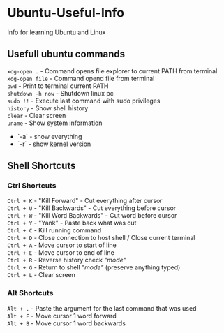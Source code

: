 # Ubuntu-Useful-Info
Info for learning Ubuntu and Linux
<h2>
Usefull ubuntu commands
</h2>
  
`xdg-open .` - Command opens file explorer to current PATH from terminal<br>
`xdg-open file` - Command opend file from terminal<br>
`pwd` - Print to terminal current PATH<br>
`shutdown -h now` - Shutdown linux pc<br>
`sudo !!` - Execute last command with sudo privileges<br>
`history` - Show shell history<br>
`clear` - Clear screen<br>
`uname` - Show system information
<ul>
  <li> `-a` - show everything</li>
  <li> `-r` - show kernel version</li>
</ul> 

<h2>Shell Shortcuts</h2>
<h3>Ctrl Shortcuts</h3>

`Ctrl + K` - "Kill Forward" - Cut everything after cursor<br>
`Ctrl + U` - "Kill Backwards" - Cut everything before cursor<br>
`Ctrl + W` - "Kill Word Backwards" - Cut word before cursor<br>
`Ctrl + Y` - "Yank" - Paste back what was cut<br>
`Ctrl + C` - Kill running command<br>
`Ctrl + D` - Close connection to host shell / Close current terminal<br>
`Ctrl + A` - Move cursor to start of line<br>
`Ctrl + E` - Move cursor to end of line<br>
`Ctrl + R` - Reverse history check <i>"mode"</i><br>
`Ctrl + G` - Return to shell <i>"mode"</i> (preserve anything typed)<br>
`Ctrl + L` - Clear screen<br>

<h3>Alt Shortcuts</h3>

`Alt + .` - Paste the argument for the last command that was used<br>
`Alt + F` - Move cursor 1 word forward<br>
`Alt + B` - Move cursor 1 word backwards<br>
